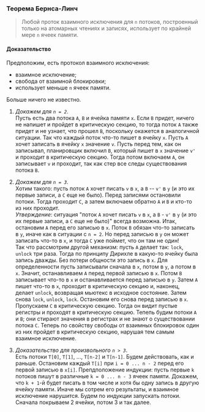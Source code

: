 
### Теорема Бернса-Линч  
> Любой проток взаимного исключения для `n` потоков, построенный только на атомарных чтениях и записях, использует по крайней мере `n` ячеек памяти.  

#### Доказательство  
Предположим, есть протокол взаимного исключения:  
* взаимное исключение;  
* свобода от взаимной блокировки;  
* использует меньше `n` ячеек памяти.  

Больше ничего не известно.  

1. _Докажем для `n = 2`_.  
Пусть есть два потока `A`, `B` и ячейка памяти `x`. Если `B` придет, ничего не напишет и пройдет в критическую секцию, то тогда поток `A` также придет и не узнает, что прошел `B`, поскольку окажется в аналогичной ситуации. Так что каждый поток что-то пишет в ячейку `x`. Пусть `A` хочет записать в ячейку `x` значение `v`. Пусть перед тем, как он записывал, планировщик включил `B`, который пишет в `x` значение `v'` и проходит в критическую секцию. Тогда потом включаем `A`, он записывает `v` и проходит, так как стер все следы существования потока `B`.  

2. _Докажем для `n = 3`_.  
Хотим такого: пусть поток `A` хочет писать `v` в `x`, а `B` -- `v'` в `y` (и это их первые записи, а `C` еще не было). Перед записями остановили потоки. Тогда проходит `C`, а затем включаем обратно `A` и `B` и кто-то из них проходит.  
_Утверждение_: ситуация "поток `A` хочет писать `v` в `x`, а `B` - `v'` в `y` (и это их первые записи, а `C` еще не было)" всегда возможна. Итак, остановим `A` перед его записью в `x`. Поток `B` обязан что-то записать в `y`, иначе как в ситуации с `n = 2`. Но перед записью в `y` он может записать что-то в `x`, и тогда `C` уже поймет, что он там не один!  
Так что рассмотрим другой механизм: пусть `A` делает так: `lock`, `unlock` три раза. Тогда по принципу Дирихле в какую-то ячейку была запись дважды. Без потери общности это запись в `x`. Для определенности пусть записывали сначала в `x`, потом в `y`, а потом в `x`. Значит, останавливаем `A` перед первой записью в `x`. Потом `B` записывает что-то в `x` и останавливается перед записью в `y`. Затем `A` пишет что-то в `x`, проходит в критическую секцию и, наконец, делает `unlock`, возвращая мьютекс в исходное состояние. Затем снова `lock`, `unlock`, `lock`. Остановим его снова перед записью в `x`. Пропускаем `C` в критическую секцию. Тогда он видит пустые регистры и проходят в критическую секцию. Тепепь будим потоки `A` и `B`; они стирают значения в регистрах и не знают о существовании потока `C`. Теперь по свойству свободы от взаимных блокировок один из них пройдет в критическую секцию, нарушая тем самым взаимное исключение.  

3. _Доказательство для произвольного `n > 3`_.  
Есть потоки `T[0]`, `T[1]`, ..., `T[n-2]` и `T[n-1]`. Будем действовать, как и раньше. Остановим каждый `T[i]` при `i = 0 ... n - 2` перед его первой записью в `x[i]`. Препдположение индукции: пусть первые `k` потоков пишут в различные `k = 0 ... n - 3` ячеек памяти. Докажем, что `k + 1`-й будет писать в том числе и хотя бы одну запись в другую ячейку памяти. Иначе мы сотрем его результаты, и взаимное исключение нарушится. Будем по индукции запускать потоки. Сначала покрываем 2 ячейки, потом 3 и так далее.
